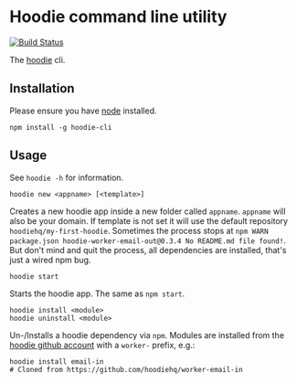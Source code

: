 
Hoodie command line utility
======

[![Build Status](https://travis-ci.org/hoodiehq/hoodie-cli.png)](https://travis-ci.org/hoodiehq/hoodie-cli)

The [hoodie](http://hood.ie) cli.

## Installation
Please ensure you have [node](http://nodejs.org) installed.

```
npm install -g hoodie-cli
```

## Usage

See `hoodie -h` for information.

```
hoodie new <appname> [<template>]
```
Creates a new hoodie app inside a new folder called `appname`. `appname` will also be your domain. If template is not set it will use the default repository `hoodiehq/my-first-hoodie`.
Sometimes the process stops at `npm WARN package.json hoodie-worker-email-out@0.3.4 No README.md file found!`. But don't mind and quit the process, all dependencies are installed, that's just a wired npm bug.

```
hoodie start
```
Starts the hoodie app. The same as `npm start`.

```
hoodie install <module>
hoodie uninstall <module>
```
Un-/Installs a hoodie dependency via `npm`. Modules are installed from the [hoodie github account](http://github.com/hoodiehq) with a `worker-` prefix, e.g.:
```
hoodie install email-in
# Cloned from https://github.com/hoodiehq/worker-email-in
```
